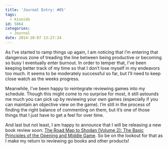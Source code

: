 ```yaml
---
title: 'Journal Entry: #05'
tags:
  - kiseido
id: 5864
categories:
  - Journal
date: 2014-10-07 13:27:24
---
```


As I’ve started to ramp things up again, I am noticing that I’m entering that dangerous zone of treading the line between being productive or becoming so busy I eventually enter burnout. In order to temper that, I’ve been keeping better track of my time so that I don’t lose myself in my endeavors too much. It seems to be moderately successful so far, but I’ll need to keep close watch as the weeks progress.

Meanwhile, I’ve been happy to reintegrate reviewing games into my schedule. Though this might come to no surprise for most, it still astounds me much you can pick up by reviewing your own games (especially if you can maintain an objective view on the game). I’m still in the process of finding the right balance of commenting on them, but it’s one of those things that I just have to get a feel for over time.

And last but not least, I am happy to announce that I will be releasing a new book review soon: [The Road Map to Shodan (Volume 2): The Basic Principles of the Opening and Middle Game](http://kiseido.com/road.htm#K83 "The Road Map to Shodan (Volume 2) Kiseido"). So be on the lookout for that as I make my return to reviewing go books and other products!
